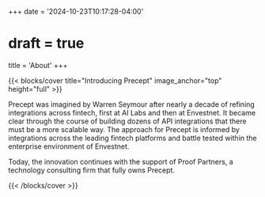 +++
date = '2024-10-23T10:17:28-04:00'
# draft = true
title = 'About'
+++

{{< blocks/cover title="Introducing Precept" image_anchor="top" height="full" >}}

Precept was imagined by Warren Seymour after nearly a decade of refining integrations across fintech, first at AI Labs and then at Envestnet. It became clear through the course of building dozens of API integrations that there must be a more scalable way. The approach for Precept is informed by integrations across the leading fintech platforms and battle tested within the enterprise environment of Envestnet.

Today, the innovation continues with the support of Proof Partners, a technology consulting firm that fully owns Precept.

{{< /blocks/cover >}}
